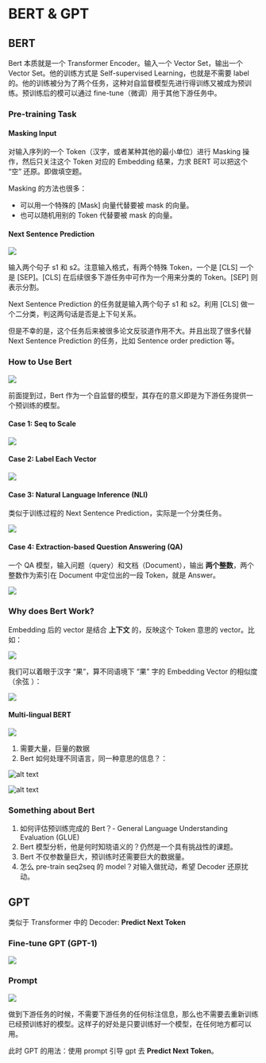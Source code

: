 # BERT & GPT

## BERT

Bert 本质就是一个 Transformer Encoder。输入一个 Vector Set，输出一个 Vector Set。他的训练方式是 Self-supervised Learning，也就是不需要 label 的。他的训练被分为了两个任务，这种对自监督模型先进行得训练又被成为预训练。预训练后的模可以通过 fine-tune（微调）用于其他下游任务中。

### Pre-training Task

#### Masking Input

对输入序列的一个 Token（汉字，或者某种其他的最小单位）进行 Masking 操作，然后只关注这个 Token 对应的 Embedding 结果，力求 BERT 可以把这个 “空” 还原。即做填空题。

Masking 的方法也很多：
- 可以用一个特殊的 [Mask] 向量代替要被 mask 的向量。
- 也可以随机用别的 Token 代替要被 mask 的向量。

#### Next Sentence Prediction

![](images/next-sentence-pre.png)

输入两个句子 s1 和 s2。注意输入格式，有两个特殊 Token，一个是 [CLS] 一个是 [SEP]。[CLS] 在后续很多下游任务中可作为一个用来分类的 Token。[SEP] 则表示分割。

Next Sentence Prediction 的任务就是输入两个句子 s1 和 s2。利用 [CLS] 做一个二分类，判这两句话是否是上下句关系。

但是不幸的是，这个任务后来被很多论文反驳道作用不大。并且出现了很多代替 Next Sentence Prediction 的任务，比如   Sentence order prediction 等。

### How to Use Bert

![](images/how-to-use-bert.png)

前面提到过，Bert 作为一个自监督的模型，其存在的意义即是为下游任务提供一个预训练的模型。

#### Case 1: Seq to Scale

![](images/bert-case-1.png)

#### Case 2: Label Each Vector

![](images/bert-case-2.png)

#### Case 3: Natural Language Inference (NLI)

类似于训练过程的 Next Sentence Prediction，实际是一个分类任务。

![](images/bert-case-3.png)

#### Case 4: Extraction-based Question Answering (QA)

一个 QA 模型，输入问题（query）和文档（Document），输出 **两个整数**，两个整数作为索引在 Document 中定位出的一段 Token，就是 Answer。

![](images/bert-case-4.png)


### Why does Bert Work?

Embedding 后的 vector 是结合 **上下文** 的，反映这个 Token 意思的 vector。比如：

![](images/why-bert-1.png)

我们可以着眼于汉字 “果”，算不同语境下 “果” 字的 Embedding Vector 的相似度（余弦 ）：

![](images/why-bert-2.png)

#### Multi-lingual BERT

![](images/mutli-lingual-bert.png)

1. 需要大量，巨量的数据
2. Bert 如何处理不同语言，同一种意思的信息？：

![alt text](images/multi-lingual-bert-2.png)

![alt text](images/multi-lingual-bert-3.png)

### Something about Bert

1. 如何评估预训练完成的 Bert？- General Language Understanding Evaluation (GLUE)
2. Bert 模型分析，他是何时知晓语义的？仍然是一个具有挑战性的课题。
3. Bert 不仅参数量巨大，预训练时还需要巨大的数据量。
4. 怎么 pre-train seq2seq 的 model？对输入做扰动，希望 Decoder 还原扰动。

## GPT

类似于 Transformer 中的 Decoder: **Predict Next Token**

### Fine-tune GPT (GPT-1)

![](images/fine-tune-gpt.png)

### Prompt

![](images/gpt-1.png)

做到下游任务的时候，不需要下游任务的任何标注信息，那么也不需要去重新训练已经预训练好的模型。这样子的好处是只要训练好一个模型，在任何地方都可以用。

此时 GPT 的用法：使用 prompt 引导 gpt 去 **Predict Next Token**。
